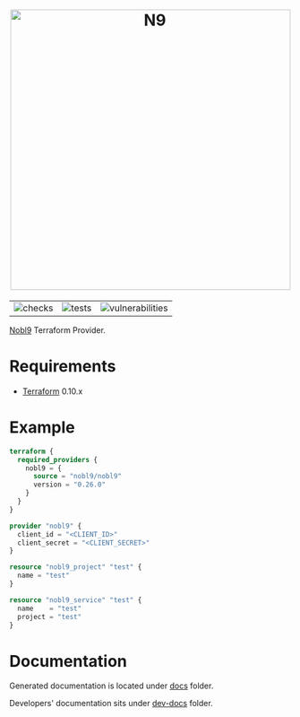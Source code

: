<!-- markdownlint-disable line-length html -->
<h1 align="center">
   <picture>
      <source media="(prefers-color-scheme: dark)" srcset="https://github.com/nobl9/terraform-provider-nobl9/assets/48822818/2e164ead-61b5-4873-9704-d0fb6ad8ffc9">
      <source media="(prefers-color-scheme: light)" srcset="https://github.com/nobl9/terraform-provider-nobl9/assets/48822818/fd32d8a5-4c51-4797-9f3d-a68e721fbbd2">
      <img alt="N9" src="https://github.com/nobl9/terraform-provider-nobl9/assets/48822818/fd32d8a5-4c51-4797-9f3d-a68e721fbbd2" width="500" />
   </picture>
</h1>

<div align="center">
  <table>
    <tr>
      <td>
        <img alt="checks" src="https://github.com/nobl9/terraform-provider-nobl9/actions/workflows/checks.yml/badge.svg?event=push">
      </td>
      <td>
        <img alt="tests" src="https://github.com/nobl9/terraform-provider-nobl9/actions/workflows/unit-tests.yml/badge.svg?event=push">
      </td>
      <td>
        <img alt="vulnerabilities" src="https://github.com/nobl9/terraform-provider-nobl9/actions/workflows/vulns.yml/badge.svg?event=push">
      </td>
    </tr>
  </table>
</div>
<!-- markdownlint-enable line-length html -->

[Nobl9](https://www.nobl9.com/) Terraform Provider.

# Requirements

- [Terraform](https://www.terraform.io/downloads.html) 0.10.x

# Example

```terraform
terraform {
  required_providers {
    nobl9 = {
      source = "nobl9/nobl9"
      version = "0.26.0"
    }
  }
}

provider "nobl9" {
  client_id = "<CLIENT_ID>"
  client_secret = "<CLIENT_SECRET>"
}

resource "nobl9_project" "test" {
  name = "test"
}

resource "nobl9_service" "test" {
  name    = "test"
  project = "test"
}
```

# Documentation

Generated documentation is located under [docs](./docs) folder.

Developers' documentation sits under [dev-docs](./dev-docs) folder.
